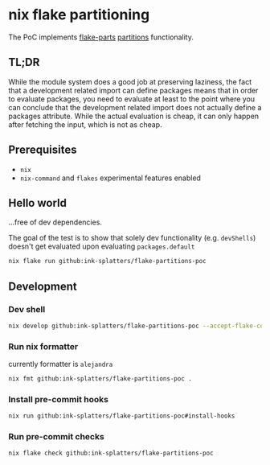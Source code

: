 # nix flake partitioning

The PoC implements [flake-parts](https://flake.parts)
[partitions](https://flake.parts/options/flake-parts-partitions.html) functionality.

## TL;DR

While the module system does a good job at preserving laziness, the fact that a development
related import can define packages means that in order to evaluate packages, you need to
evaluate at least to the point where you can conclude that the development related import
does not actually define a packages attribute. While the actual evaluation is cheap, it can
only happen after fetching the input, which is not as cheap.

## Prerequisites

- `nix`
- `nix-command` and `flakes` experimental features enabled

## Hello world

...free of dev dependencies.

The goal of the test is to show that solely dev functionality (e.g. `devShells`) doesn't get evaluated
upon evaluating `packages.default`

```sh
nix flake run github:ink-splatters/flake-partitions-poc
```

## Development

### Dev shell

```sh
nix develop github:ink-splatters/flake-partitions-poc --accept-flake-config
```

### Run nix formatter

currently formatter is `alejandra`

```sh
nix fmt github:ink-splatters/flake-partitions-poc .
```

### Install pre-commit hooks

```sh
nix run github:ink-splatters/flake-partitions-poc#install-hooks
```

### Run pre-commit checks

```sh
nix flake check github:ink-splatters/flake-partitions-poc
```
